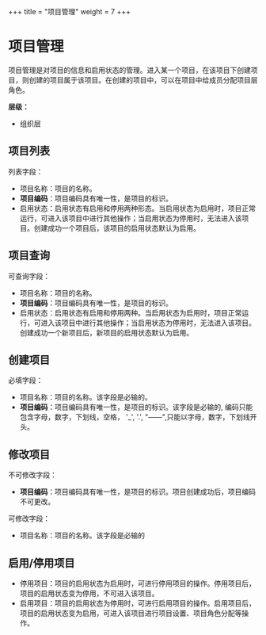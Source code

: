 ﻿+++
title = "项目管理"
weight = 7
+++

# 项目管理

项目管理是对项目的信息和启用状态的管理。进入某一个项目，在该项目下创建项目，则创建的项目属于该项目。在创建的项目中，可以在项目中给成员分配项目层角色。

**层级：**

- 组织层

## 项目列表

列表字段：

- 项目名称：项目的名称。
- **项目编码**：项目编码具有唯一性，是项目的标识。
- 启用状态：启用状态有启用和停用两种形态。当启用状态为启用时，项目正常运行，可进入该项目中进行其他操作；当启用状态为停用时，无法进入该项目。创建成功一个项目后，该项目的启用状态默认为启用。

## 项目查询

可查询字段：

- 项目名称：项目的名称。
- **项目编码**：项目编码具有唯一性，是项目的标识。
- 启用状态：启用状态有启用和停用两种。当启用状态为启用时，项目正常运行，可进入该项目中进行其他操作；当启用状态为停用时，无法进入该项目。创建成功一个新项目后，新项目的启用状态默认为启用。

## 创建项目

必填字段：

- 项目名称：项目的名称。该字段是必输的。
- **项目编码**：项目编码具有唯一性，是项目的标识。该字段是必输的, 编码只能包含字母，数字，下划线，空格， '_', '.', "——",只能以字母，数字，下划线开头。

## 修改项目

不可修改字段：

- **项目编码**：项目编码具有唯一性，是项目的标识。项目创建成功后，项目编码不可更改。

可修改字段：

- 项目名称：项目的名称。该字段是必输的

## 启用/停用项目

- 停用项目：项目的启用状态为启用时，可进行停用项目的操作。停用项目后，项目的启用状态变为停用，不可进入该项目。
- 启用项目：项目的启用状态为停用时，可进行启用项目的操作。启用项目后，项目的启用状态变为启用，可进入该项目进行项目设置、项目角色分配等操作。
